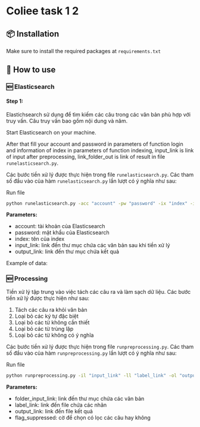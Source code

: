 # Coliee task 1 2


## 📦 Installation

Make sure to install the required packages at `requirements.txt`

## 🚀 How to use

### 🆕 Elasticsearch

#### Step 1:

Elastichsearch sử dụng để tìm kiếm các câu trong các văn bản phù hợp với truy vấn. Câu truy vấn bao gồm nội dung và năm.

Start Elasticsearch on your machine.

After that fill your account and password in parameters of function login and information of index in parameters of function indexing, input_link is link of input after preprocessing, link_folder_out is link of result in file `runelasticsearch.py`.

Các bước tiền xử lý được thực hiện trong file `runelasticsearch.py`. Các tham số đầu vào của hàm `runelasticsearch.py` lần lượt có ý nghĩa như sau:

Run file
```bash
python runelasticsearch.py -acc "account" -pw "password" -ix "index" -il "input_link" -ol "output_link"
```
**Parameters:**
* account: tài khoản của Elasticsearch
* password: mật khẩu của Elasticsearch
* index: tên của index
* input_link: link đến thư mục chứa các văn bản sau khi tiền xử lý
* output_link: link đến thư mục chứa kết quả

Example of data:


### 🆕 Processing

Tiền xử lý tập trung vào việc tách các câu ra và làm sạch dữ liệu. Các bước tiền xử lý được thực hiện như sau:

1. Tách các câu ra khỏi văn bản
2. Loại bỏ các ký tự đặc biệt
3. Loại bỏ các từ không cần thiết
4. Loại bỏ các từ trùng lặp
5. Loại bỏ các từ không có ý nghĩa

Các bước tiền xử lý được thực hiện trong file `runpreprocessing.py`. Các tham số đầu vào của hàm `runpreprocessing.py` lần lượt có ý nghĩa như sau:

Run file 

```bash
python runpreprocessing.py -il "input_link" -ll "label_link" -ol "output_link" -fl "flag_suppressed"
```

**Parameters:**
* folder_input_link: link đến thư mục chứa các văn bản
* label_link: link đến file chứa các nhãn
* output_link: link đến file kết quả
* flag_suppressed: cờ để chọn có lọc các câu hay không